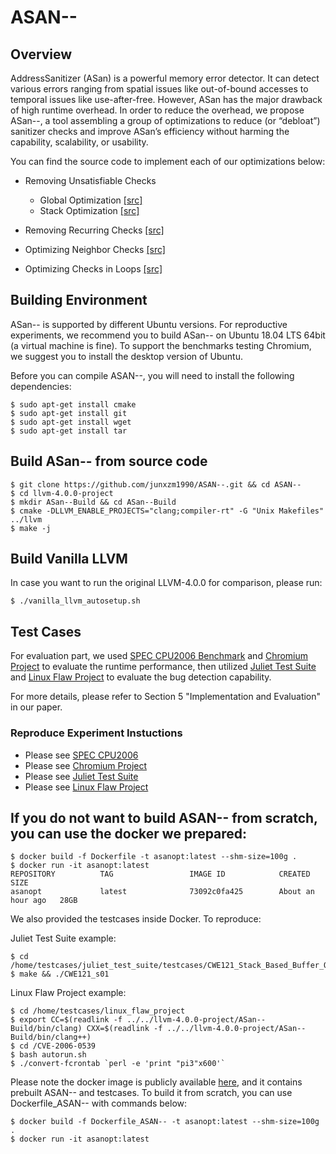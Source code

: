 # ASAN--

## Overview
AddressSanitizer (ASan) is a powerful memory error detector. It can detect various errors ranging from spatial issues like out-of-bound accesses to temporal issues like use-after-free. However, ASan has the major drawback of high runtime overhead. In order to reduce the overhead, we propose ASan--, a tool assembling a group of optimizations to reduce (or “debloat”) sanitizer checks and improve ASan’s efficiency without harming the capability, scalability, or usability.

You can find the source code to implement each of our optimizations below:

- Removing Unsatisfiable Checks

	- Global Optimization [[src]](https://github.com/junxzm1990/ASAN--/blob/64b72d964a1f1542f7341774980a43ddd6fbf189/llvm-4.0.0-project/llvm/lib/Transforms/Instrumentation/AddressSanitizer.cpp#L1385)
	- Stack Optimization [[src]](https://github.com/junxzm1990/ASAN--/blob/64b72d964a1f1542f7341774980a43ddd6fbf189/llvm-4.0.0-project/llvm/lib/Transforms/Instrumentation/AddressSanitizer.cpp#L1404)

- Removing Recurring Checks [[src]](https://github.com/junxzm1990/ASAN--/blob/64b72d964a1f1542f7341774980a43ddd6fbf189/llvm-4.0.0-project/llvm/lib/Transforms/Instrumentation/AddressSanitizer.cpp#L3212)

- Optimizing Neighbor Checks [[src]](https://github.com/junxzm1990/ASAN--/blob/64b72d964a1f1542f7341774980a43ddd6fbf189/llvm-4.0.0-project/llvm/lib/Transforms/Instrumentation/AddressSanitizer.cpp#L3217)

- Optimizing Checks in Loops [[src]](https://github.com/junxzm1990/ASAN--/blob/64b72d964a1f1542f7341774980a43ddd6fbf189/llvm-4.0.0-project/llvm/lib/Transforms/Instrumentation/AddressSanitizer.cpp#L3220)

## Building Environment
ASan-- is supported by different Ubuntu versions. For reproductive experiments, we recommend you to build ASan-- on Ubuntu 18.04 LTS 64bit (a virtual machine is fine). To support the benchmarks testing Chromium, we suggest you to install the desktop version of Ubuntu.

Before you can compile ASAN--, you will need to install the following dependencies:
```
$ sudo apt-get install cmake
$ sudo apt-get install git
$ sudo apt-get install wget
$ sudo apt-get install tar
```

## Build ASan-- from source code
```
$ git clone https://github.com/junxzm1990/ASAN--.git && cd ASAN--
$ cd llvm-4.0.0-project
$ mkdir ASan--Build && cd ASan--Build
$ cmake -DLLVM_ENABLE_PROJECTS="clang;compiler-rt" -G "Unix Makefiles" ../llvm
$ make -j
```

## Build Vanilla LLVM
In case you want to run the original LLVM-4.0.0 for comparison, please run:
```
$ ./vanilla_llvm_autosetup.sh
```
## Test Cases
For evaluation part, we used [SPEC CPU2006 Benchmark](https://www.spec.org/cpu2006/) and [Chromium Project](https://www.chromium.org/Home) to evaluate the runtime performance, then utilized [Juliet Test Suite](https://samate.nist.gov/SRD/testsuite.php) and [Linux Flaw Project](https://github.com/mudongliang/LinuxFlaw) to evaluate the bug detection capability. 

For more details, please refer to Section 5 "Implementation and Evaluation" in our paper. 

### Reproduce Experiment Instuctions
- Please see [SPEC CPU2006](https://github.com/junxzm1990/ASAN--/tree/master/testcases/spec)
- Please see [Chromium Project](https://github.com/junxzm1990/ASAN--/tree/master/testcases/chromium)
- Please see [Juliet Test Suite](https://github.com/junxzm1990/ASAN--/tree/master/testcases/juliet_test_suite)
- Please see [Linux Flaw Project](https://github.com/junxzm1990/ASAN--/tree/master/testcases/linux_flaw_project)

## If you do not want to build ASAN-- from scratch, you can use the docker we prepared:
```console
$ docker build -f Dockerfile -t asanopt:latest --shm-size=100g .
$ docker run -it asanopt:latest
REPOSITORY          TAG                 IMAGE ID            CREATED             SIZE
asanopt             latest              73092c0fa425        About an hour ago   28GB
```
We also provided the testcases inside Docker. To reproduce:

Juliet Test Suite example:
```
$ cd /home/testcases/juliet_test_suite/testcases/CWE121_Stack_Based_Buffer_Overflow/s01
$ make && ./CWE121_s01
```

Linux Flaw Project example:
```
$ cd /home/testcases/linux_flaw_project
$ export CC=$(readlink -f ../../llvm-4.0.0-project/ASan--Build/bin/clang) CXX=$(readlink -f ../../llvm-4.0.0-project/ASan--Build/bin/clang++)
$ cd /CVE-2006-0539
$ bash autorun.sh
$ ./convert-fcrontab `perl -e 'print "pi3"x600'`
```

Please note the docker image is publicly available [here](https://hub.docker.com/r/yzhang71/asanopt), and it contains prebuilt ASAN-- and testcases. To build it from scratch, you can use Dockerfile_ASAN-- with commands below:
```
$ docker build -f Dockerfile_ASAN-- -t asanopt:latest --shm-size=100g .
$ docker run -it asanopt:latest
```
